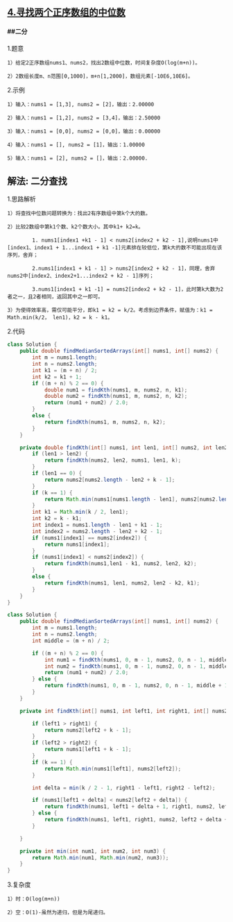## [4.寻找两个正序数组的中位数](https://leetcode.cn/problems/median-of-two-sorted-arrays/description/)
#### ##二分
1.题意

    1）给定2正序数组nums1、nums2，找出2数组中位数，时间复杂度O(log(m+n))。

    2）2数组长度m、n范围[0,1000]，m+n[1,2000]，数组元素[-10E6,10E6]。

2.示例

    1）输入：nums1 = [1,3], nums2 = [2]，输出：2.00000

    2）输入：nums1 = [1,2], nums2 = [3,4]，输出：2.50000

    3）输入：nums1 = [0,0], nums2 = [0,0]，输出：0.00000

    4）输入：nums1 = [], nums2 = [1]，输出：1.00000

    5）输入：nums1 = [2], nums2 = []，输出：2.00000.
    
## 解法: 二分查找
1.思路解析

    1）将查找中位数问题转换为：找出2有序数组中第k个大的数。

    2）比较2数组中第k1个数、k2个数大小。其中k1+ k2=k。

            1. nums1[index1 +k1 - 1] < nums2[index2 + k2 - 1],说明nums1中[index1、index1 + 1...index1 + k1 -1]元素排在较低位，第k大的数不可能出现在该序列，舍弃；

            2.nums1[index1 + k1 - 1] > nums2[index2 + k2 - 1]，同理，舍弃nums2中[index2、index2+1...index2 + k2 - 1]序列；

            3.nums1[index1 + k1 -1] = nums2[index2 + k2 - 1]，此时第k大数为2者之一，且2者相同，返回其中之一即可。

    3）为使得效率高，需仅可能平分，即k1 = k2 = k/2。考虑到边界条件，赋值为：k1 = Math.min(k/2， len1)，k2 = k - k1。

2.代码  
```java
class Solution {
    public double findMedianSortedArrays(int[] nums1, int[] nums2) {
        int m = nums1.length;
        int n = nums2.length;
        int k1 = (m + n) / 2;
        int k2 = k1 + 1;
        if ((m + n) % 2 == 0) {
            double num1 = findKth(nums1, m, nums2, n, k1);
            double num2 = findKth(nums1, m, nums2, n, k2);
            return (num1 + num2) / 2.0;
        }
        else {
            return findKth(nums1, m, nums2, n, k2);
        }
    }

    private double findKth(int[] nums1, int len1, int[] nums2, int len2, int k) {
        if (len1 > len2) {
            return findKth(nums2, len2, nums1, len1, k);
        }
        if (len1 == 0) {
            return nums2[nums2.length - len2 + k - 1];
        }
        if (k == 1) {
            return Math.min(nums1[nums1.length - len1], nums2[nums2.length - len2]);
        }
        int k1 = Math.min(k / 2, len1);
        int k2 = k - k1;
        int index1 = nums1.length - len1 + k1 - 1;
        int index2 = nums2.length - len2 + k2 - 1;
        if (nums1[index1] == nums2[index2]) {
            return nums1[index1];
        }
        if (nums1[index1] < nums2[index2]) {
            return findKth(nums1,len1 - k1, nums2, len2, k2);
        }
        else {
            return findKth(nums1, len1, nums2, len2 - k2, k1);
        }
    }
}
```


```java
class Solution {
    public double findMedianSortedArrays(int[] nums1, int[] nums2) {
        int m = nums1.length;
        int n = nums2.length;
        int middle = (m + n) / 2;

        if ((m + n) % 2 == 0) {
            int num1 = findKth(nums1, 0, m - 1, nums2, 0, n - 1, middle);
            int num2 = findKth(nums1, 0, m - 1, nums2, 0, n - 1, middle + 1);
            return (num1 + num2) / 2.0;
        } else {
            return findKth(nums1, 0, m - 1, nums2, 0, n - 1, middle + 1);
        }
    }

    private int findKth(int[] nums1, int left1, int right1, int[] nums2, int left2, int right2, int k) {

        if (left1 > right1) {
            return nums2[left2 + k - 1];
        }
        if (left2 > right2) {
            return nums1[left1 + k - 1];
        }
        if (k == 1) {
            return Math.min(nums1[left1], nums2[left2]);
        }

        int delta = min(k / 2 - 1, right1 - left1, right2 - left2);

        if (nums1[left1 + delta] < nums2[left2 + delta]) {
            return findKth(nums1, left1 + delta + 1, right1, nums2, left2, right2, k - delta - 1);
        } else {
            return findKth(nums1, left1, right1, nums2, left2 + delta + 1, right2, k - delta - 1);
        }

    }

    private int min(int num1, int num2, int num3) {
        return Math.min(num1, Math.min(num2, num3));
    }
}
```
3.复杂度

    1）时：O(log(m+n))

    2）空：O(1)-虽然为递归，但是为尾递归。
